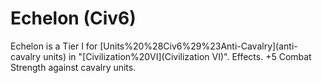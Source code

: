 # Echelon (Civ6)

Echelon is a Tier I for [Units%20%28Civ6%29%23Anti-Cavalry](anti-cavalry units) in "[Civilization%20VI](Civilization VI)".
Effects.
+5 Combat Strength against cavalry units.